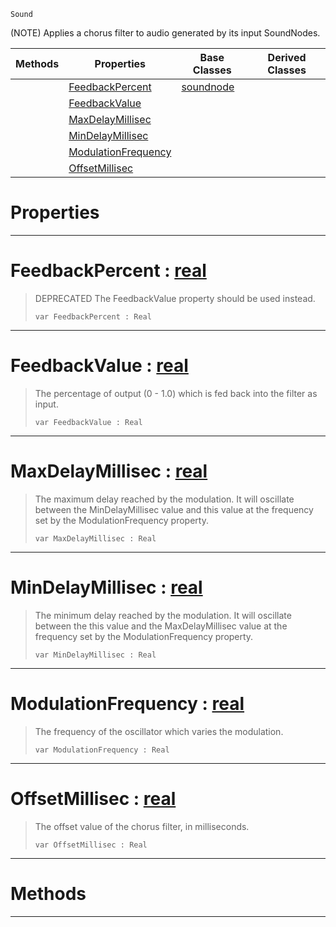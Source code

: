  `Sound`

(NOTE) Applies a chorus filter to audio generated by its input SoundNodes.

|Methods|Properties|Base Classes|Derived Classes|
|---|---|---|---|
| |[ FeedbackPercent](chorusnode.md#feedbackpercent-zilch-eng)|[soundnode](soundnode.md)| |
| |[ FeedbackValue](chorusnode.md#feedbackvalue-zilch-engin)| | |
| |[ MaxDelayMillisec](chorusnode.md#maxdelaymillisec-zilch-en)| | |
| |[ MinDelayMillisec](chorusnode.md#mindelaymillisec-zilch-en)| | |
| |[ ModulationFrequency](chorusnode.md#modulationfrequency-zero)| | |
| |[ OffsetMillisec](chorusnode.md#offsetmillisec-zilch-engi)| | |


 #  Properties


---  
 #  FeedbackPercent : [real](../nada_base_types/real.md)

> DEPRECATED The FeedbackValue property should be used instead.
> ```TS:Nada
> var FeedbackPercent : Real


---  
 #  FeedbackValue : [real](../nada_base_types/real.md)

> The percentage of output (0 - 1.0) which is fed back into the filter as input.
> ```TS:Nada
> var FeedbackValue : Real


---  
 #  MaxDelayMillisec : [real](../nada_base_types/real.md)

> The maximum delay reached by the modulation. It will oscillate between the MinDelayMillisec value and this value at the frequency set by the ModulationFrequency property.
> ```TS:Nada
> var MaxDelayMillisec : Real


---  
 #  MinDelayMillisec : [real](../nada_base_types/real.md)

> The minimum delay reached by the modulation. It will oscillate between the this value and the MaxDelayMillisec value at the frequency set by the ModulationFrequency property.
> ```TS:Nada
> var MinDelayMillisec : Real


---  
 #  ModulationFrequency : [real](../nada_base_types/real.md)

> The frequency of the oscillator which varies the modulation.
> ```TS:Nada
> var ModulationFrequency : Real


---  
 #  OffsetMillisec : [real](../nada_base_types/real.md)

> The offset value of the chorus filter, in milliseconds.
> ```TS:Nada
> var OffsetMillisec : Real


---  
 #  Methods


---  
 

 